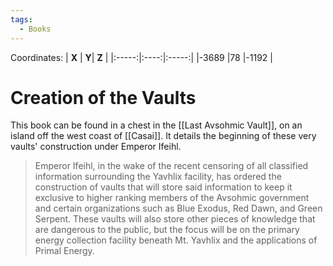 ```yaml
---
tags:
  - Books
---
```


Coordinates:
| **X** | **Y**| **Z** |
|:-----:|:----:|:-----:|
|-3689  |78   |-1192  |

# Creation of the Vaults

This book can be found in a chest in the [[Last Avsohmic Vault]], on an island off the west coast of [[Casai]]. It details the beginning of these very vaults' construction under Emperor Ifeihl.

> Emperor Ifeihl, in the wake of the recent censoring of all classified information surrounding the Yavhlix facility, has ordered the construction of vaults that will store said information to keep it exclusive to higher ranking members of the Avsohmic government and certain organizations such as Blue Exodus, Red Dawn, and Green Serpent. These vaults will also store other pieces of knowledge that are dangerous to the public, but the focus will be on the primary energy collection facility beneath Mt. Yavhlix and the applications of Primal Energy.
